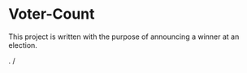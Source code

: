 # Voter-Count
This project is written with the purpose of announcing a winner at an election.


.
/

